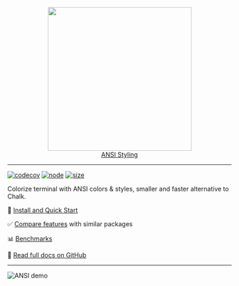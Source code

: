 <p align="center">
  <a href="https://github.com/webdiscus/ansis">
    <img width="323" src="https://github.com/webdiscus/ansis/raw/master/docs/img/ansis-logo.png"><br>
    ANSI Styling
  </a>
</p>

---
[![codecov](https://codecov.io/gh/webdiscus/ansis/branch/master/graph/badge.svg?token=H7SFJONX1X)](https://codecov.io/gh/webdiscus/ansis)
[![node](https://img.shields.io/npm/dm/ansis)](https://www.npmjs.com/package/ansis)
[![size](https://img.shields.io/bundlephobia/minzip/ansis)](https://bundlephobia.com/package/ansis)

Colorize terminal with ANSI colors & styles, smaller and faster alternative to Chalk.

🚀 [Install and Quick Start](https://github.com/webdiscus/ansis#install)

✅ [Compare features](https://github.com/webdiscus/ansis#compare) with similar packages

📊 [Benchmarks](https://github.com/webdiscus/ansis#benchmark)

📖 [Read full docs on GitHub](https://github.com/webdiscus/ansis)

---

![ANSI demo](https://github.com/webdiscus/ansis/raw/master/docs/img/screenshot-readme-npm.png)
